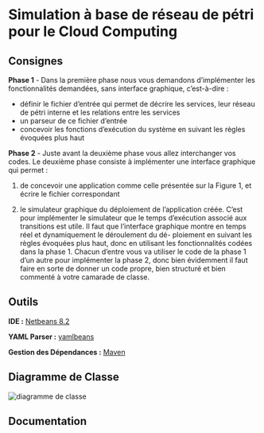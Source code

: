 # Simulation à base de réseau de pétri pour le Cloud Computing
## Consignes 
**Phase 1** - Dans la première phase nous vous demandons d’implémenter les fonctionnalités
demandées, sans interface graphique, c’est-à-dire :
* définir le fichier d’entrée qui permet de décrire les services, leur réseau de pétri interne et
les relations entre les services 
* un parseur de ce fichier d’entrée 
* concevoir les fonctions d’exécution du système en suivant les règles évoquées plus haut 

**Phase 2** - Juste avant la deuxième phase vous allez interchanger vos codes. Le deuxième phase
consiste à implémenter une interface graphique qui permet :
1. de concevoir une application comme celle présentée sur la Figure 1, et écrire le fichier correspondant

2. le simulateur graphique du déploiement de l’application créée.
C’est pour implémenter le simulateur que le temps d’exécution associé aux transitions est utile.
Il faut que l’interface graphique montre en temps réel et dynamiquement le déroulement du dé-
ploiement en suivant les règles évoquées plus haut, donc en utilisant les fonctionnalités codées
dans la phase 1.
Chacun d’entre vous va utiliser le code de la phase 1 d’un autre pour implémenter la phase
2, donc bien évidemment il faut faire en sorte de donner un code propre, bien structuré et bien
commenté à votre camarade de classe.

## Outils
**IDE :** [Netbeans 8.2](https://netbeans.org/downloads/)

**YAML Parser :** [yamlbeans](https://github.com/EsotericSoftware/yamlbeans)

**Gestion des Dépendances :** [Maven](https://maven.apache.org/)

## Diagramme de Classe
![diagramme de classe](https://i.imgur.com/tGMwcSd.png)

## Documentation
